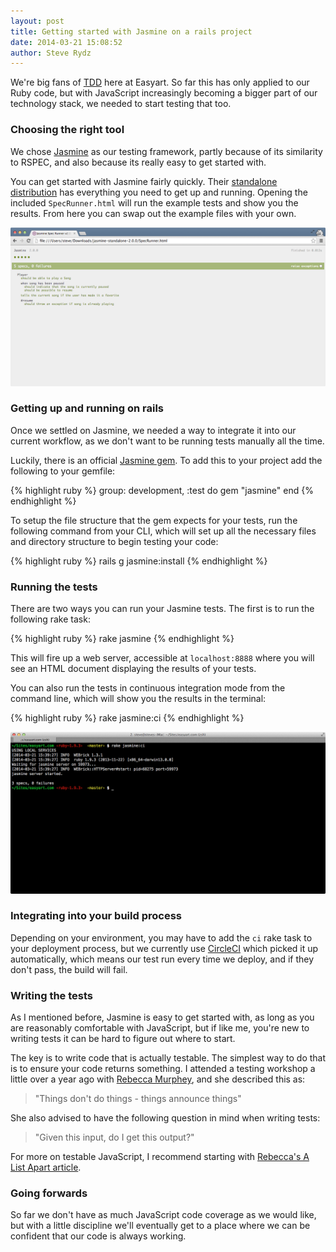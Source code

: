 ```yaml
---
layout: post
title: Getting started with Jasmine on a rails project
date: 2014-03-21 15:08:52
author: Steve Rydz
---
```


We're big fans of [TDD](http://www.agiledata.org/essays/tdd.html) here at Easyart. So far this has only applied to our Ruby code, but with JavaScript increasingly becoming a bigger part of our technology stack, we needed to start testing that too.

### Choosing the right tool
We chose [Jasmine](http://jasmine.github.io/2.0/introduction.html) as our testing framework, partly because of its similarity to RSPEC, and also because its really easy to get started with.

You can get started with Jasmine fairly quickly. Their [standalone distribution](https://github.com/pivotal/jasmine/tree/master/dist) has everything you need to get up and running. Opening the included `SpecRunner.html` will run the example tests and show you the results. From here you can swap out the example files with your own.

![the Jasmine specrunner](/assets/img/posts/jasmine-specrunner.png)

### Getting up and running on rails
Once we settled on Jasmine, we needed a way to integrate it into our current workflow, as we don't want to be running tests manually all the time.

Luckily, there is an official [Jasmine gem](https://github.com/pivotal/jasmine-gem). To add this to your project add the following to your gemfile:

{% highlight ruby %}
group: development, :test do
	gem "jasmine"
end
{% endhighlight %}

To setup the file structure that the gem expects for your tests, run the following command from your CLI, which will set up all the necessary files and directory structure to begin testing your code:

{% highlight ruby %}
rails g jasmine:install
{% endhighlight %}

### Running the tests
There are two ways you can run your Jasmine tests. The first is to run the following rake task:

{% highlight ruby %}
rake jasmine
{% endhighlight %}

This will fire up a web server, accessible at `localhost:8888` where you will see an HTML document displaying the results of your tests.

You can also run the tests in continuous integration mode from the command line, which will show you the results in the terminal:

{% highlight ruby %}
rake jasmine:ci
{% endhighlight %}

![the Jasmine CLI specrunner](/assets/img/posts/jasmine-CLI-specrunner.png)

### Integrating into your build process
Depending on your environment, you may have to add the `ci` rake task to your deployment process, but we currently use [CircleCI](http://circleci.com) which picked it up automatically, which means our test run every time we deploy, and if they don't pass, the build will fail.

### Writing the tests
As I mentioned before, Jasmine is easy to get started with, as long as you are reasonably comfortable with JavaScript, but if like me, you're new to writing tests it can be hard to figure out where to start.

The key is to write code that is actually testable. The simplest way to do that is to ensure your code returns something. I attended a testing workshop a little over a year ago with [Rebecca Murphey](http://rmurphey.com), and she described this as:

> "Things don't do things - things announce things"

She also advised to have the following question in mind when writing tests:

> "Given this input, do I get this output?"

For more on testable JavaScript, I recommend starting with [Rebecca's A List Apart article](http://alistapart.com/article/writing-testable-javascript).

### Going forwards
So far we don't have as much JavaScript code coverage as we would like, but  with a little discipline we'll eventually get to a place where we can be confident that our code is always working.